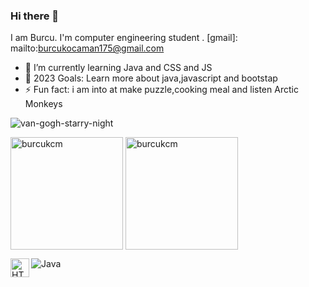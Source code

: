 ### Hi there 👋
I am Burcu. I'm computer engineering student . [gmail]: mailto:burcukocaman175@gmail.com

<!--
**burcukcm/burcukcm** is a ✨ _special_ ✨ repository because its `README.md` (this file) appears on your GitHub profile.

Here are some ideas to get you started:

- 🔭 I’m currently working on ...
- 🌱 I’m currently learning ...
- 👯 I’m looking to collaborate on ...
- 🤔 I’m looking for help with ...
- 💬 Ask me about ...
- 📫 How to reach me: ...
- 😄 Pronouns: ...
- ⚡ Fun fact: ...
-->

- 🌱 I’m currently learning Java and CSS and JS
- 🥅 2023 Goals: Learn more about java,javascript and bootstap
- ⚡ Fun fact: i am into at make puzzle,cooking meal and listen Arctic Monkeys

![van-gogh-starry-night](https://user-images.githubusercontent.com/96121254/231749728-0382aaf3-c0d7-4e82-8d21-3234333bc5a2.gif)

 <img height="180em" align="center" src="https://github-readme-stats.vercel.app/api/top-langs?username=burcukcm&show_icons=true&locale=en&layout=compact&langs_count=8&theme=algolia" alt="burcukcm"/>
 
 <img height="180em" align="center" src="https://github-readme-stats.vercel.app/api?username=burcukcm&show_icons=true&locale=en&theme=algolia&include_all_commits=true&count_private=true" alt="burcukcm"/>
 
 
![Java](https://img.shields.io/badge/java-%23ED8B00.svg?style=for-the-badge&logo=java&logoColor=white)
<img align="left" alt="HTML" width="30px" src="https://w7.pngwing.com/pngs/201/90/png-transparent-logo-html-html5.png" />

